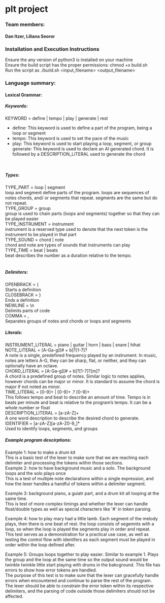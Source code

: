 # plt project

### Team members:<br>
#### Dan Itzer, Liliana Seoror<br>

### Installation and Execution Instructions<br>
Ensure the any version of python3 is installed on your machine<br>
Ensure the build script has the proper permissions: chmod +x build.sh<br>
Run the script as ./build.sh <input_filename> <output_filename> <br>

### Language summary:<br>

#### Lexical Grammar:
##### Keywords:<br>
KEYWORD = define | tempo | play | generate | rest<br>
- define: This keyword is used to define a part of the program, being a loop or segment<br>
- tempo: This keyword is used to set the pace of the music<br>
- play: This keyword is used to start playing a loop, segment, or group<br>
generate: This keyword is used to declare an AI generated chord. It is followed by a DESCRIPTION_LITERAL used to generate the chord<br>
<br>

##### Types:<br>
TYPE_PART = loop | segment<br>
loop and segment define parts of the program. loops are sequences of notes chords, and/ or segments that repeat. segments are the same but do not repeat.<br>
TYPE_GROUP = group<br>
group is used to chain parts (loops and segments) together so that they can be played easier<br>
TYPE_INSTRUMENT = instrument<br>
instrument is a reserved type used to denote that the next token is the instrument to be played in that part<br>
TYPE_SOUND = chord | note<br>
chord and note are types of sounds that instruments can play<br>
TYPE_TIME = beat | beats <br>
beat describes the number as a duration relative to the tempo.<br>
<br>

##### Delimiters:<br>
OPENBRACK = {<br>
Starts a definition<br>
CLOSEBRACK = }<br>
Ends a definition <br>
NEWLINE = \n<br>
Delimits parts of code<br>
COMMA = ,<br>
Separates groups of notes and chords or loops and segments<br>

##### Literals:<br>
INSTRUMENT_LITERAL = piano | guitar | horn | bass | snare | hihat<br>
NOTE_LITERAL = [A-Ga-g][# + b]?[1-7]?<br>
A note is a single, predefined frequency played by an instrument. In music, notes are letters A-G, they can be sharp, flat, or neither, and they can optionally have an octave.<br>
CHORD_LITERAL = [A-Ga-g][# + b]?[1-7]?[m]?<br>
A chord is a predefined group of notes. Similar logic to notes applies, however chords can be major or minor. It is standard to assume the chord is major if not noted as minor.<br>
TIME_LITERAL = [0-9]+ | [0-9]+ .? [0-9]+<br>
This follows tempo and beat to describe an amount of time. Tempo is in beats per minute and beat is relative to the program’s tempo. It can be a whole number or float<br>
DESCRIPTION_LITERAL = [a-zA-Z]+<br>
A one word description to describe the desired chord to generate.<br>
IDENTIFIER = [a-zA-Z][a-zA-Z0-9_]*<br>
Used to identify loops, segments, and groups<br>

##### Example program descirptions:<br>
Example 1: how to make a drum kit<br>
This is a basic test of the lexer to make sure that we are reaching each delimiter and processing the tokens within those sections.
<br>
Example 2: how to have background music and a solo. The background loops and the solo plays once <br>
This is a test of multiple note declarations within a single expression, and how the lexer handles a handful of tokens within a delimiter segment.
<br>

Example 3: background piano, a guiatr part, and a drum kit all looping at the same time. <br>
This is test of more complex timings and whether the lexer can handle float/double types as well as special characters like '#' in token parsing.
<br>

Example 4: how to play mary had a little lamb. Each segment of the melody plays, then there is one beat of rest. the loop consists of segemnts with a loop, so when the loop is played the segments play in order and repeat.<br>
This test serves as a demonstration for a practical use case, as well as testing the control flow with identifers as each segment must be played in order within the loop defined after.
<br>

Example 5: Groups loops together to play easier. Similar to example 1. Plays the group and the loop at the same time so the output sound would be twinkle twinkle little start playing with drums in the bakcground. This file has errors to show how error tokens are handled. <br>
The purpose of this test is to make sure that the lexer can gracefully handle errors when encountered and continue to parse the rest of the program. The lexer should be able to constrain the error token within its respective delimiters, and the parsing of code outside those delimiters should not be affected. <br>
